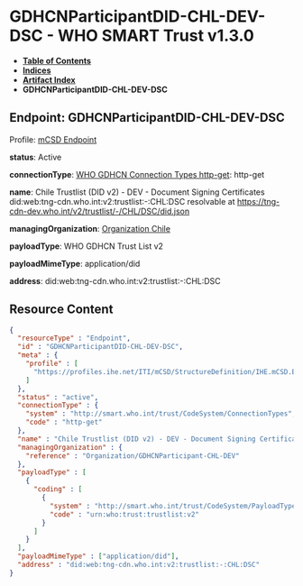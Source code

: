 # GDHCNParticipantDID-CHL-DEV-DSC - WHO SMART Trust v1.3.0

* [**Table of Contents**](toc.md)
* [**Indices**](indices.md)
* [**Artifact Index**](artifacts.md)
* **GDHCNParticipantDID-CHL-DEV-DSC**

## Endpoint: GDHCNParticipantDID-CHL-DEV-DSC

Profile: [mCSD Endpoint](https://profiles.ihe.net/ITI/mCSD/4.0.0/StructureDefinition-IHE.mCSD.Endpoint.html)

**status**: Active

**connectionType**: [WHO GDHCN Connection Types http-get](CodeSystem-ConnectionTypes.md#ConnectionTypes-http-get): http-get

**name**: Chile Trustlist (DID v2) - DEV - Document Signing Certificates did:web:tng-cdn.who.int:v2:trustlist:-:CHL:DSC resolvable at https://tng-cdn-dev.who.int/v2/trustlist/-/CHL/DSC/did.json

**managingOrganization**: [Organization Chile](Organization-GDHCNParticipant-CHL-DEV.md)

**payloadType**: WHO GDHCN Trust List v2

**payloadMimeType**: application/did

**address**: did:web:tng-cdn.who.int:v2:trustlist:-:CHL:DSC



## Resource Content

```json
{
  "resourceType" : "Endpoint",
  "id" : "GDHCNParticipantDID-CHL-DEV-DSC",
  "meta" : {
    "profile" : [
      "https://profiles.ihe.net/ITI/mCSD/StructureDefinition/IHE.mCSD.Endpoint"
    ]
  },
  "status" : "active",
  "connectionType" : {
    "system" : "http://smart.who.int/trust/CodeSystem/ConnectionTypes",
    "code" : "http-get"
  },
  "name" : "Chile Trustlist (DID v2) - DEV - Document Signing Certificates\ndid:web:tng-cdn.who.int:v2:trustlist:-:CHL:DSC\nresolvable at https://tng-cdn-dev.who.int/v2/trustlist/-/CHL/DSC/did.json",
  "managingOrganization" : {
    "reference" : "Organization/GDHCNParticipant-CHL-DEV"
  },
  "payloadType" : [
    {
      "coding" : [
        {
          "system" : "http://smart.who.int/trust/CodeSystem/PayloadTypes",
          "code" : "urn:who:trust:trustlist:v2"
        }
      ]
    }
  ],
  "payloadMimeType" : ["application/did"],
  "address" : "did:web:tng-cdn.who.int:v2:trustlist:-:CHL:DSC"
}

```
